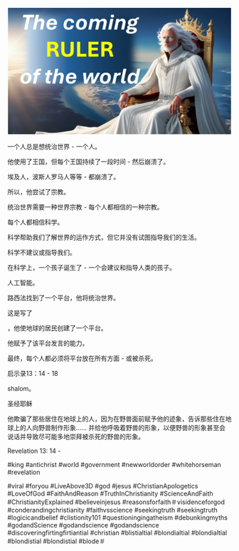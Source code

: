 ![Video cover image](../cover.jpg "cover photo")

一个人总是想统治世界 - 一个人。

他使用了王国，但每个王国持续了一​​段时间 - 然后崩溃了。

埃及人，波斯人罗马人等等 - 都崩溃了。

所以，他尝试了宗教。

统治世界需要一种世界宗教 - 每个人都相信的一种宗教。

每个人都相信科学。

科学帮助我们了解世界的运作方式，但它并没有试图指导我们的生活。

科学不建议或指导我们。

在科学上，一个孩子诞生了 - 一个会建议和指导人类的孩子。

人工智能。

路西法找到了一个平台，他将统治世界。

这是写了

，他使地球的居民创建了一个平台。

他赋予了该平台发言的能力。

最终，每个人​​都必须将平台放在所有方面 - 或被杀死。

启示录13：14  -  18

shalom。

圣经耶稣


他欺骗了那些居住在地球上的人，因为在野兽面前赋予他的迹象，告诉那些住在地球上的人向野兽制作形象…… 并给他呼吸着野兽的形象，以便野兽的形象甚至会说话并导致尽可能多地崇拜被杀死的野兽的形象。

Revelation 13: 14 -

#king #antichrist #world #government #newworldorder #whitehorseman #revelation


#viral #foryou #LiveAbove3D #god #jesus #ChristianApologetics #LoveOfGod #FaithAndReason #TruthInChristianity #ScienceAndFaith #ChristianityExplained #believeinjesus #reasonsforfaith＃visidenceforgod #conderandingchristianity #faithvsscience #seekingtruth #seekingtruth #logicicandbelief #clistionity101 #questioningingatheism #debunkingmyths #godandScience #godandscience #godandscience #discoveringfirtingfirtiantial #christian #blistialtial #blondialtial #blondialtial #blondistial #blondistial #blode＃

